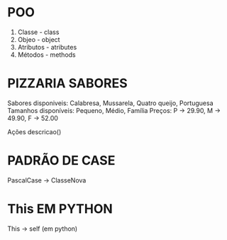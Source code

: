 # POO
1. Classe - class
2. Objeo - object
3. Atributos - atributes
4. Métodos - methods

# PIZZARIA SABORES
Sabores disponiveis: Calabresa, Mussarela, Quatro queijo, Portuguesa
Tamanhos disponíveis: Pequeno, Médio, Família
Preços: P -> 29.90, M -> 49.90, F -> 52.00

Ações
descricao()


# PADRÃO DE CASE
PascalCase -> ClasseNova

# This EM PYTHON
This -> self (em python)